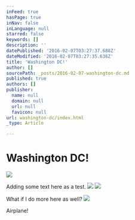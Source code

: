 ```yaml
---
inFeed: true
hasPage: true
inNav: false
inLanguage: null
starred: false
keywords: []
description: ''
datePublished: '2016-02-07T03:27:37.688Z'
dateModified: '2016-02-07T03:27:35.636Z'
title: 'Washington DC!'
author: []
sourcePath: _posts/2016-02-07-washington-dc.md
published: true
authors: []
publisher:
  name: null
  domain: null
  url: null
  favicon: null
url: washington-dc/index.html
_type: Article

---
```

# Washington DC!
![](https://s3-us-west-2.amazonaws.com/the-grid-img/p/e47789a05b6bd1fa312273d51c5b6f7ba38064ca.jpg)

Adding some text here as a test.
![](https://s3-us-west-2.amazonaws.com/the-grid-img/p/91c6c08e1208eb4f4247f723095200737e6f6de7.jpg)
![](https://s3-us-west-2.amazonaws.com/the-grid-img/p/3a849e30e2b2d37323975778cb92bdd17bc6bddc.jpg)

What if I do more here as well?
![](https://s3-us-west-2.amazonaws.com/the-grid-img/p/48e19fa5dbd289a8eb308a7dd21a967a80d29f42.jpg)

Airplane!
